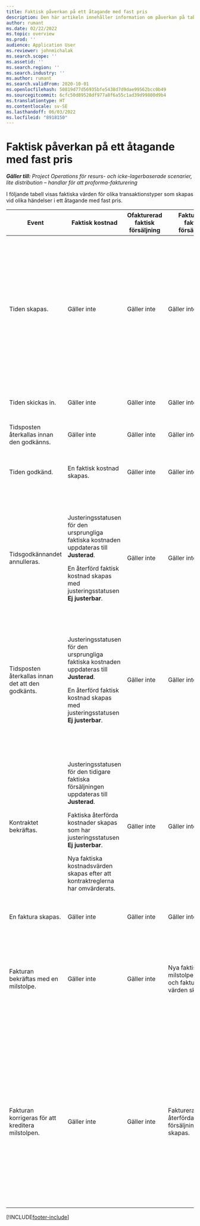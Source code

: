 ```yaml
---
title: Faktisk påverkan på ett åtagande med fast pris
description: Den här artikeln innehåller information om påverkan på tabellen Faktiska värden vid olika händelser under livscykeln för ett åtagande med fast pris i Microsoft Dynamics 365 Project Operations.
author: rumant
ms.date: 02/22/2022
ms.topic: overview
ms.prod: ''
audience: Application User
ms.reviewer: johnmichalak
ms.search.scope: ''
ms.assetid: ''
ms.search.region: ''
ms.search.industry: ''
ms.author: rumant
ms.search.validFrom: 2020-10-01
ms.openlocfilehash: 50819d77d56935bfe5438d7d9dae99562bcc0b49
ms.sourcegitcommit: 6cfc50d89528df977a8f6a55c1ad39d99800d9b4
ms.translationtype: HT
ms.contentlocale: sv-SE
ms.lasthandoff: 06/03/2022
ms.locfileid: "8918150"
---
```

# <a name="actuals-impact-in-a-fixed-price-engagement"></a>Faktisk påverkan på ett åtagande med fast pris

_**Gäller till:** Project Operations för resurs- och icke-lagerbaserade scenarier, lite distribution – handlar för att proforma-fakturering_

I följande tabell visas faktiska värden för olika transaktionstyper som skapas vid olika händelser i ett åtagande med fast pris.

| Event | Faktisk kostnad | Ofakturerad faktisk försäljning | Fakturerad faktisk försäljning | Exempel |
|---|---|---|---|---|
| Tiden skapas. | Gäller inte | Gäller inte | Gäller inte | <p>Bob Kozack, från organisationsenheten i Fabrikam i USA som har en kostnadstakt på 100 amerikanska dollar (100 USD) i timmen, arbetar med ett projekt med namnet "Arminstallation på Adatum". Det här projektet mappas till en faktureringsmetod med fast pris på kontraktraden. Här följer ett exempel på en tidspost från Bob Kozack:</p><p>Bob Kozack - 8 timmar</p> |
| Tiden skickas in. | Gäller inte | Gäller inte | Gäller inte | En kostnadsjournalrad skapas för tidsposten. Standardkostnadstaxa anges i redovisningstransaktionen. |
| Tidsposten återkallas innan den godkänns. | Gäller inte | Gäller inte | Gäller inte | |
| Tiden godkänd. | En faktisk kostnad skapas. | Gäller inte | Gäller inte | <p>Nytt faktiskt värde som skapas:</p><ul><li>**Faktisk kostnad:** Bob Kozack, 8 år, USD 800</li></ul> |
| Tidsgodkännandet annulleras. | <p>Justeringsstatusen för den ursprungliga faktiska kostnaden uppdateras till **Justerad**.</p><p>En återförd faktisk kostnad skapas med justeringsstatusen **Ej justerbar**.</p> | Gäller inte | Gäller inte | <p>Befintligt faktiskt värde som uppdateras:</p><ul><li>**Faktisk kostnad:** Bob Kozack, 8 tim, USD 800, *Justerad*</li></ul><p>Nytt faktiskt värde som skapas för att återställa den tidigare ekonomiska påverkan:</p><ul><li>**Faktisk kostnad:** Bob Kozack, (8 tim), (USD 800), *Ej justerad*</li></ul> |
| Tidsposten återkallas innan det att den godkänts. | <p>Justeringsstatusen för den ursprungliga faktiska kostnaden uppdateras till **Justerad**.</p><p>En återförd faktisk kostnad skapas med justeringsstatusen **Ej justerbar**.</p> | Gäller inte | Gäller inte | <p>Befintligt faktiskt värde som uppdateras:</p><ul><li>**Faktisk kostnad:** Bob Kozack, 8 tim, USD 800, *Justerad*</li></ul><p>Nytt faktiskt värde som skapas för att återställa den tidigare ekonomiska påverkan:</p><ul><li>**Faktisk kostnad:** Bob Kozack, (8 tim), (USD 800), *Ej justerad*</li></ul> |
| Kontraktet bekräftas. | <p>Justeringsstatusen för den tidigare faktiska försäljningen uppdateras till **Justerad**.</p><p>Faktiska återförda kostnader skapas som har justeringsstatusen **Ej justerbar**.</p><p>Nya faktiska kostnadsvärden skapas efter att kontraktreglerna har omvärderats.</p> | Gäller inte | Gäller inte | <p>Befintligt faktiskt värde som uppdateras:</p><ul><li>**Faktisk kostnad:** Bob Kozack, 8 tim, USD 800, *Justerad*</li></ul><p>Nytt faktiskt värde som skapas för att återställa den tidigare ekonomiska påverkan:</p><ul><li>**Faktisk kostnad:** Bob Kozack, (8 tim), (USD 800), *Ej justerad*</li></ul><p>Nytt faktiskt värde som skapas för omutvärderad ekonomisk påverkan:</p><ul><li>**Faktisk kostnad:** Bob Kozack, 8 år, USD 800</li></ul> |
| En faktura skapas. | Gäller inte | Gäller inte | Gäller inte | |
| Fakturan bekräftas med en milstolpe. | Gäller inte | Gäller inte | Nya faktiska, milstolpebaserade och fakturerade värden skapas. | <p>Befintligt faktiskt värde som förblir oförändrat:</p><ul><li>**Faktisk kostnad:** Bob Kozack, 8 år, USD 800</li></ul><p>Ett nytt faktiskt värde som skapas för att registrera fakturerade försäljningsvärden:</p><ul><li>**Fakturerad faktisk försäljning:** Milstolpe, USD 5 000</li></ul> |
| Fakturan korrigeras för att kreditera milstolpen. | Gäller inte | Gäller inte | Fakturerade, återförda faktiska försäljningsvärden skapas. | <p>Befintligt faktiskt värde som förblir oförändrat:</p><ul><li>**Faktisk kostnad:** Bob Kozack, 8 år, USD 800</li></ul><p>Befintligt faktiskt värde som uppdateras:</p><ul><li>**Fakturerad faktisk försäljning:** Milstolpe, USD 5 000, *Justerad*</li></ul><p>Ett nytt faktiskt värde skapas för att återföra tidigare fakturerade försäljningsvärden:</p><ul><li>**Fakturerad faktisk försäljning:** Milstolpe, (USD 5 000), *Ej justerbar*</li></ul> |

[!INCLUDE[footer-include](../includes/footer-banner.md)]
